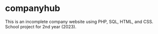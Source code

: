 # companyhub
This is an incomplete company website using PHP, SQL, HTML, and CSS. School project for 2nd year (2023).
